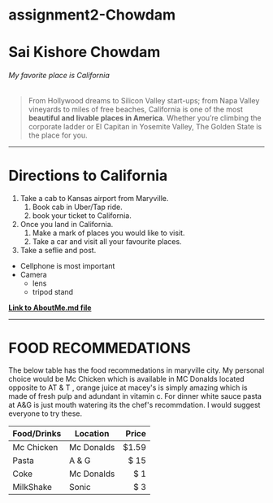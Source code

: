 # assignment2-Chowdam

# Sai Kishore Chowdam
###### My favorite place is California
> From Hollywood dreams to Silicon Valley start-ups; from Napa Valley vineyards to miles of free beaches, California is one of the most **beautiful and livable places in America**. Whether you’re climbing the corporate ladder or El Capitan in Yosemite Valley, The Golden State is the place for you.

***

# Directions to California



1. Take a cab to Kansas airport from Maryville.
    1. Book cab in Uber/Tap ride.
    2. book your ticket to California.
2. Once you land in California.
    1. Make a mark of places you would like to visit.
    2. Take a car and visit all your favourite places.
3. Take a seflie and post.


* Cellphone is most important
* Camera
    * lens
    * tripod stand

**[Link to AboutMe.md file](AboutMe.md)**

***

# FOOD RECOMMEDATIONS
The below table has the food recommedations in maryville city. My personal choice would be Mc Chicken which is available in MC Donalds located opposite to AT & T , orange juice at macey's is simply amazing which is made of fresh pulp and adundant in vitamin c. For dinner white sauce pasta at A&G is just mouth watering its the chef's recommdation. I would suggest everyone to try these.

| Food/Drinks  | Location | Price   |
|--------------|----------|--------:|
|Mc Chicken    |Mc Donalds|  $1.59  |
|Pasta         |  A & G   |  $ 15   |
|Coke          |Mc Donalds|  $ 1    |
|MilkShake     |   Sonic  |  $ 3    |
